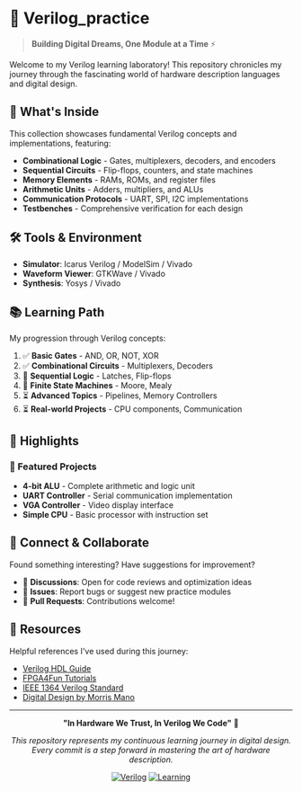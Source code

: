 

# 🔧 Verilog_practice


> **Building Digital Dreams, One Module at a Time** ⚡

Welcome to my Verilog learning laboratory! This repository chronicles my journey through the fascinating world of hardware description languages and digital design.


## 🎯 What's Inside

This collection showcases fundamental Verilog concepts and implementations, featuring:

- **Combinational Logic** - Gates, multiplexers, decoders, and encoders
- **Sequential Circuits** - Flip-flops, counters, and state machines  
- **Memory Elements** - RAMs, ROMs, and register files
- **Arithmetic Units** - Adders, multipliers, and ALUs
- **Communication Protocols** - UART, SPI, I2C implementations
- **Testbenches** - Comprehensive verification for each design

## 🛠️ Tools & Environment

- **Simulator**: Icarus Verilog / ModelSim / Vivado
- **Waveform Viewer**: GTKWave / Vivado
- **Synthesis**: Yosys / Vivado

## 📚 Learning Path

My progression through Verilog concepts:

1. ✅ **Basic Gates** - AND, OR, NOT, XOR
2. ✅ **Combinational Circuits** - Multiplexers, Decoders
3. 🔄 **Sequential Logic** - Latches, Flip-flops
4. 🔄 **Finite State Machines** - Moore, Mealy
5. ⏳ **Advanced Topics** - Pipelines, Memory Controllers
6. ⏳ **Real-world Projects** - CPU components, Communication

## 🎨 Highlights

### 🌟 Featured Projects
- **4-bit ALU** - Complete arithmetic and logic unit
- **UART Controller** - Serial communication implementation  
- **VGA Controller** - Video display interface
- **Simple CPU** - Basic processor with instruction set

## 🤝 Connect & Collaborate

Found something interesting? Have suggestions for improvement? 

- 💬 **Discussions**: Open for code reviews and optimization ideas
- 🐛 **Issues**: Report bugs or suggest new practice modules
- 🔀 **Pull Requests**: Contributions welcome!

## 📖 Resources

Helpful references I've used during this journey:

- [Verilog HDL Guide](https://verilog.com/)
- [FPGA4Fun Tutorials](https://www.fpga4fun.com/)
- [IEEE 1364 Verilog Standard](https://standards.ieee.org/)
- [Digital Design by Morris Mano](https://www.amazon.com/Digital-Design-Computer-Architecture-Architecture/dp/0123944244)

---

<div align="center">

**"In Hardware We Trust, In Verilog We Code"** 🎯

*This repository represents my continuous learning journey in digital design.*  
*Every commit is a step forward in mastering the art of hardware description.*

[![Verilog](https://img.shields.io/badge/Language-Verilog-blue.svg)](https://verilog.com/)
[![Learning](https://img.shields.io/badge/Status-Learning-green.svg)](#)

</div>